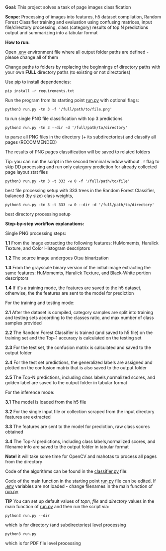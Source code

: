 **Goal:** This project solves a task of page images classification

**Scope:** Processing of images into features, h5 dataset compilation, 
Random Forest Classifier training and evaluation using confusing matrices,
input file/directory processing, class (category) results of top N predictions output 
and summarizing into a tabular format 

**How to run:**

Open [.env](.env) environment file where all output folder paths are defined - please change all of them

Change paths to folders by replacing the beginnings of directory paths with your own **FULL** directory paths (to 
existing or not directories)

Use pip to install dependencies:

    pip install -r requirements.txt

Run the program from its starting point [run.py](run.py) with optional flags:

    python3 run.py -tn 3 -f '/full/path/to/file.png'
to run single PNG file classification with top 3 predictions

    python3 run.py -tn 3 --dir -d '/full/path/to/directory' 
to parse all PNG files in the directory (+ its subdirectories) and classify all pages (RECOMMENDED)

The results of PNG pages classification will be saved to related folders 

Tip: you can run the script in the second terminal window without ``-f`` flag to skip DD processing and run only 
category prediction for already collected page layout stat files

    python3 run.py -tn 3 -t 333 -w 0 -f '/full/path/to/file'
best file processing setup with 333 trees in the Random Forest Classifier, 
balanced (by size) class weights, 

    python3 run.py -tn 3 -t 333 -w 0 --dir -d '/full/path/to/directory'
best directory processing setup


**Step-by-step workflow explanations:**

Single PNG processing steps:

**1.1**     From the image extracting the following features: HuMomemts, Haralick Texture, and Color Histogram descriptors 

**1.2**     The source image undergoes Otsu binarization

**1.3**      From the grayscale binary version of the initial image extracting the same features: HuMomemts, Haralick Texture, and Black-White portion descriptors 

**1.4**      If it's a training mode, the features are saved to the h5 dataset, otherwise, the the features are sent to the model for prediction

For the training and testing mode:

**2.1**     After the dataset is compiled, category samples are split into training and testing sets according to the classes ratio, and max number of class samples provided 

**2.2**     The Random Forest Classifier is trained (and saved to h5 file) on the training set and the Top-1 accuracy is calculated on the testing set

**2.3**     For the test set, the confusion matrix is calculated and saved to the output folder 

**2.4**     For the test set predictions, the generalized labels are assigned and plotted on the confusion matrix that is also saved to the output folder 

**2.5**     The Top-N predictions, including class labels,normalized scores, and golden label are saved to the output folder in tabular format

For the inference mode:

**3.1**     The model is loaded from the h5 file 

**3.2**     For the single input file or collection scraped from the input directory features are extracted 

**3.3**     The features are sent to the model for prediction, raw class scores obtained

**3.4**     The Top-N predictions, including class labels,normalized scores, and filename info are saved to the output folder in tabular format

**Note!** it will take some time for OpenCV and mahotas to process all pages from the directory

Code of the algorithms can be found in the [classifier.py](classifier.py) file:

Code of the main function in the starting point [run.py](run.py) file can be edited. 
If [.env](.env) variables are not loaded - change filenames in the main function of [run.py](run.py)


**TIP**     You can set up default values of _topn_, _file_ and _directory_ values in the main function of
[run.py](run.py) and then run the script via:

    python3 run.py --dir 

which is for directory (and subdirectories) level processing

    python3 run.py 

which is for PDF file level processing
